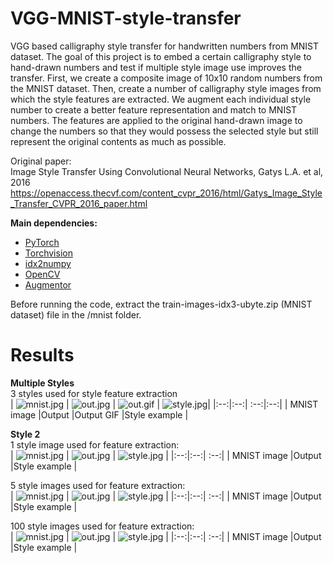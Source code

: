 # VGG-MNIST-style-transfer

VGG based calligraphy style transfer for handwritten numbers from MNIST dataset. The goal of this project is to embed a certain calligraphy style to hand-drawn numbers and test if multiple style image use improves the transfer. First, we create a composite image of 10x10 random numbers from the MNIST dataset. Then, create a number of calligraphy style images from which the style features are extracted. We augment each individual style number to create a better feature representation and match to MNIST numbers. The features are applied to the original hand-drawn image to change the numbers so that they would possess the selected style but still represent the original contents as much as possible.

Original paper:  
Image Style Transfer Using Convolutional Neural Networks, Gatys L.A. et al, 2016  
https://openaccess.thecvf.com/content_cvpr_2016/html/Gatys_Image_Style_Transfer_CVPR_2016_paper.html


**Main dependencies:**   
* [PyTorch](https://pytorch.org/)
* [Torchvision](https://pytorch.org/vision/stable/index.html)
* [idx2numpy](https://pypi.org/project/idx2numpy/)
* [OpenCV](https://pypi.org/project/opencv-python/)
* [Augmentor](https://github.com/mdbloice/Augmentor)



Before running the code, extract the train-images-idx3-ubyte.zip (MNIST dataset) file in the /mnist folder.



# Results  
**Multiple Styles**  
3 styles used for style feature extraction  
| ![mnist.jpg](https://github.com/reiniscimurs/VGG-MNIST-style-transfer/blob/main/mnist.jpg) | ![out.jpg](https://github.com/reiniscimurs/VGG-MNIST-style-transfer/blob/main/out.jpg) | ![out.gif](https://github.com/reiniscimurs/VGG-MNIST-style-transfer/blob/main/output.gif) | ![style.jpg](https://github.com/reiniscimurs/VGG-MNIST-style-transfer/blob/main/style.jpg)|
|:--:|:--:| :--:|:--:|
| MNIST image |Output |Output GIF |Style example |


**Style 2**  
1 style image used for feature extraction:  
| ![mnist.jpg](https://github.com/reiniscimurs/VGG-MNIST-style-transfer/blob/main/results/res%20num2-1/mnist.jpg) | ![out.jpg](https://github.com/reiniscimurs/VGG-MNIST-style-transfer/blob/main/results/res%20num2-1/out.jpg) | ![style.jpg](https://github.com/reiniscimurs/VGG-MNIST-style-transfer/blob/main/results/res%20num2-1/style.jpg) |
|:--:|:--:| :--:|
| MNIST image |Output |Style example  |

5 style images used for feature extraction:  
| ![mnist.jpg](https://github.com/reiniscimurs/VGG-MNIST-style-transfer/blob/main/results/res%20num2-5/mnist.jpg) | ![out.jpg](https://github.com/reiniscimurs/VGG-MNIST-style-transfer/blob/main/results/res%20num2-5/out.jpg) | ![style.jpg](https://github.com/reiniscimurs/VGG-MNIST-style-transfer/blob/main/results/res%20num2-5/style.jpg) |
|:--:|:--:| :--:|
| MNIST image |Output |Style example  |

100 style images used for feature extraction:  
| ![mnist.jpg](https://github.com/reiniscimurs/VGG-MNIST-style-transfer/blob/main/results/res%20num2-100/mnist.jpg) | ![out.jpg](https://github.com/reiniscimurs/VGG-MNIST-style-transfer/blob/main/results/res%20num2-100/out.jpg) | ![style.jpg](https://github.com/reiniscimurs/VGG-MNIST-style-transfer/blob/main/results/res%20num2-100/style.jpg) |
|:--:|:--:| :--:|
| MNIST image |Output |Style example  |



